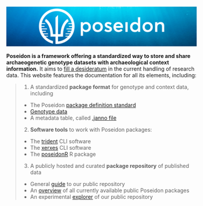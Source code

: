 ![poseidon banner with logo](_media/Poseidon-Logo-WaterGraphicLrg.png)

**Poseidon is a framework offering a standardized way to store and share archaeogenetic genotype datasets with archaeological context information.** It aims to [fill a desideratum](background.md) in the current handling of research data. This website features the documentation for all its elements, including:

> 1. A standardized **package format** for genotype and context data, including
>   - The Poseidon [package definition standard](standard)
>   - [Genotype data](genotype_data)
>   - A metadata table, called [.janno file](janno_details)
> 2. **Software tools** to work with Poseidon packages:
>   - The [trident](trident) CLI software
>   - The [xerxes](xerxes) CLI software
>   - The [poseidonR](poseidonR) R package
> 3. A publicly hosted and curated **package repository** of published data
>   - General [guide](repo_guide) to our public repository
>   - An [overview](https://poseidon-framework.github.io/published_data/) of all currently available public Poseidon packages
>   - An experimental [explorer](repo_explorer) of our public repository

